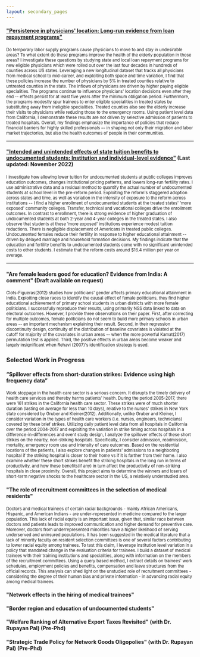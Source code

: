 ```yaml
---
layout: secondary_pages
---
```


#### [**"Persistence in physicians' location: Long-run evidence from loan repayment programs"**](researchpapers/Anomita_Ghoshjmp.pdf)

<p style="font-size:0.8em">Do temporary labor supply programs cause physicians to move to and stay in undesirable areas? To what extent do these programs improve the health of the elderly population in those areas? I investigate these questions by studying state and local loan repayment programs for new eligible physicians which were rolled out over the last four decades in hundreds of counties across US states. Leveraging a new longitudinal dataset that tracks all physicians from medical school to mid-career, and exploiting both space and time variation, I find that these policies increase the number of physicians by 5% in treated counties relative to untreated counties in the state. The inflows of physicians are driven by higher paying eligible specialities. The programs continue to influence physicians' location decisions even after they end -- effects persist for at least five years after the minimum obligation period. Furthermore, the programs modestly spur trainees to enter eligible specialities in treated states by substituting away from ineligible specialities. Treated counties also see the elderly increase their visits to physicians while reducing those to the emergency rooms. Using patient level data from California, I demonstrate these results are not driven by selective admission of patients to treated hospitals. Overall, my findings emphasize the importance of policies that reduce financial barriers for highly skilled professionals –- in shaping not only their migration and labor market trajectories, but also the health outcomes of people in their communities.
</p>
<hr>

#### [**"Intended and unintended effects of state tuition benefits to undocumented students: Institution and individual-level evidence"**](researchpapers/Anomita_GhoshUI.pdf) (Last updated: November 2022)

<p style="font-size:0.8em">
I investigate how allowing lower tuition for undocumented students at public colleges improves education outcomes, changes institutional pricing patterns, and lowers long-run fertility rates. I use administrative data and a residual method to quantify the actual number of undocumented students at school level in the pre-reform period. Exploiting the reform's staggered adoption across states and time, as well as variation in the intensity of exposure to the reform across institutions -- I find a higher enrollment of undocumented students at the treated states' 'more exposed' community colleges. Transfer, technical and vocational colleges drive the enrollment outcomes. In contrast to enrollment, there is strong evidence of higher graduation of undocumented students at both 2-year and 4-year colleges in the treated states. I also observe that students at these 'more exposed' institutions experience modest tuition reductions. There is negligible displacement of Americans in treated public colleges. Undocumented females reduce their fertility in response to higher educational attainment -- driven by delayed marriage and household formation decisions. My findings indicate that the education and fertility benefits to undocumented students come with no significant unintended costs to other students. I estimate that the reform costs around $16.4 million per year on average.
</p>
<hr>

#### **"Are female leaders good for education? Evidence from India: A comment"** (Draft available on request)

<p style="font-size:0.8em">
Clots-Figueras(2012) studies how politicians' gender affects primary educational attainment in India. Exploiting close races to identify the causal effect of female politicians, they find higher educational achievement of primary school students in urban districts with more female politicians. I successfully reproduce their results, using primarily NSS data linked to data on electoral outcomes. However, I provide three observations on their paper. First, after correcting for multiple outcomes, female politicians do not seem to build more primary schools in urban areas -- an important mechanism explaining their result. Second, in their regression discontinuity design, continuity of the distribution of baseline covariates is violated at the cutoff for majority of the covariates in urban areas -- when the more powerful Kamat(2017) permutation test is applied. Third, the positive effects in urban areas become weaker and largely insignificant when Rehavi (2007)'s identification strategy is used.
</p>
 

### Selected Work in Progress
#### **“Spillover effects from short-duration strikes: Evidence using high frequency data”**

<p style="font-size:0.8em">
Work stoppage in the health care sector is a serious concern. It disrupts the timely delivery of health care services and thereby harms patients' health. During the period 2005-2017, there were 161 strikes in the California health care sector. These strikes were of much shorter duration (lasting on average for less than 10 days), relative to the nurses' strikes in New York state considered by Gruber and Kleiner(2012). Additionally, unlike Gruber and Kleiner, I consider variation in the types of health care workers (i.e. nurses, engineers, technicians) covered by these brief strikes. Utilizing daily patient level data from all hospitals in California over the period 2004-2017 and exploiting the variation in strike timing across hospitals in a difference-in-differences and event study design, I analyze the spillover effects of these short strikes on the nearby, non-striking hospitals. Specifically, I consider admission, readmission, mortality, emergency room use and intensity of care outcomes. Based on the residential locations of the patients, I also explore changes in patients' admissions to a neighboring hospital if the striking hospital is closer to their home vs if it is farther from their home. I also examine whether these short strikes benefit the striking hospitals in the long run in terms of productivity, and how these benefits(if any) in turn affect the productivity of non-striking hospitals in close proximity. Overall, this project aims to determine the winners and losers of short-term negative shocks to the healthcare sector in the US, a relatively understudied area.
</p>


#### **"The role of recruitment committees in the selection of medical residents"**

<p style="font-size:0.8em">
Doctors and medical trainees of certain racial backgrounds - mainly African Americans, Hispanic, and American Indians - are under-represented in medicine compared to the larger population. This lack of racial equity is an important issue, given that, similar race between doctors and patients leads to improved communication and higher demand for preventive care. Moreover, doctors from underrepresented minorities have a higher likelihood of serving underserved and uninsured populations. It has been suggested in the medical literature that a lack of minority faculty on resident selection committees is one of several factors contributing to lower racial equity among trainees. To test this claim, I leverage institution level variation in a policy that mandated change in the evaluation criteria for trainees. I build a dataset of medical trainees with their training institutions and specialities, along with information on the members of the recruitment committees. Using a query based method, I extract details on trainees' work schedules, employment policies and benefits, compensation and leave structures from the official records. This analysis can shed light on the unstudied role of recruitment committees - considering the degree of their human bias and private information - in advancing racial equity among medical trainees.
</p>
  
#### **"Network effects in the hiring of medical trainees"**

#### **"Border region and education of undocumented students"**

#### **"Welfare Ranking of Alternative Export Taxes Revisited" (with Dr. Rupayan Pal) (Pre-Phd)**

#### **"Strategic  Trade  Policy  for  Network  Goods  Oligopolies"  (with Dr. Rupayan  Pal) (Pre-Phd)**


